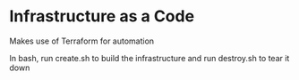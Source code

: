 # Infrastructure as a Code
Makes use of Terraform for automation


In bash, run create.sh to build the infrastructure and run destroy.sh to tear it down

